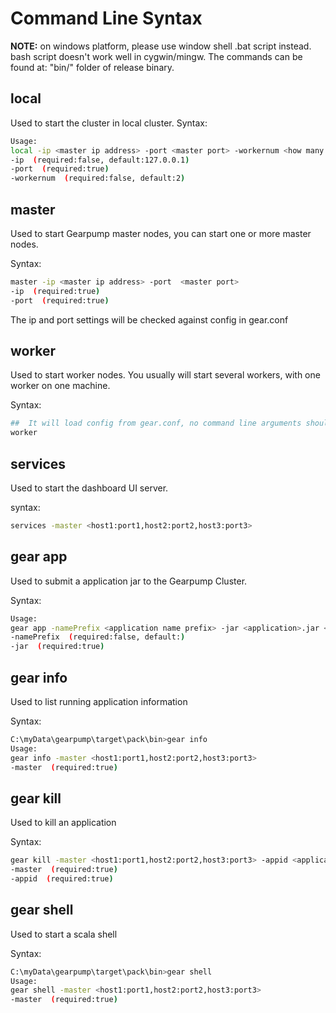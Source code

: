 # Command Line Syntax

**NOTE:** on windows platform, please use window shell .bat script instead. bash script doesn't work well in cygwin/mingw.
The commands can be found at: "bin/" folder of release binary.

## local

Used to start the cluster in local cluster.
Syntax:
```bash
Usage:
local -ip <master ip address> -port <master port> -workernum <how many workers to start>
-ip  (required:false, default:127.0.0.1)
-port  (required:true)
-workernum  (required:false, default:2)
```

## master

Used to start Gearpump master nodes, you can start one or more master nodes. 

Syntax:
```bash
master -ip <master ip address> -port  <master port>
-ip  (required:true)
-port  (required:true)
```

The ip and port settings will be checked against config in gear.conf

## worker

Used to start worker nodes. You usually will start several workers, with one worker on one machine. 

Syntax:
```bash
##  It will load config from gear.conf, no command line arguments should be provided.
worker
```

## services
Used to start the dashboard UI server.

syntax:
```bash
services -master <host1:port1,host2:port2,host3:port3>
```

## gear app
Used to submit a application jar to the Gearpump Cluster. 

Syntax:
```bash
Usage:
gear app -namePrefix <application name prefix> -jar <application>.jar <mainClass <remain arguments>>
-namePrefix  (required:false, default:)
-jar  (required:true)
```

## gear info
Used to list running application information

Syntax:
```bash
C:\myData\gearpump\target\pack\bin>gear info
Usage:
gear info -master <host1:port1,host2:port2,host3:port3>
-master  (required:true)
```

## gear kill
Used to kill an application

Syntax:
```bash
gear kill -master <host1:port1,host2:port2,host3:port3> -appid <application id>
-master  (required:true)
-appid  (required:true)
```

## gear shell
Used to start a scala shell

Syntax:
```bash
C:\myData\gearpump\target\pack\bin>gear shell
Usage:
gear shell -master <host1:port1,host2:port2,host3:port3>
-master  (required:true)
```